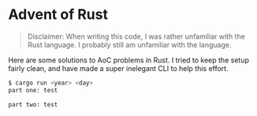 # Advent of Rust

> Disclaimer: When writing this code, I was rather unfamiliar with the Rust language.
> I probably still am unfamiliar with the language.

Here are some solutions to AoC problems in Rust.
I tried to keep the setup fairly clean,
and have made a super inelegant CLI to help this effort.

```sh
$ cargo run <year> <day>
part one: test

part two: test

```
